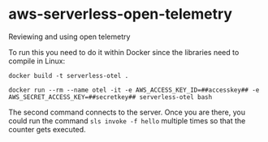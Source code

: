 # aws-serverless-open-telemetry
Reviewing and using open telemetry


To run this you need to do it within Docker since the libraries need to compile in Linux:
```
docker build -t serverless-otel .

docker run --rm --name otel -it -e AWS_ACCESS_KEY_ID=##accesskey## -e AWS_SECRET_ACCESS_KEY=##secretkey## serverless-otel bash
```

The second command connects to the server.  Once you are there, you could run the command `sls invoke -f hello` multiple times so that the counter gets executed.